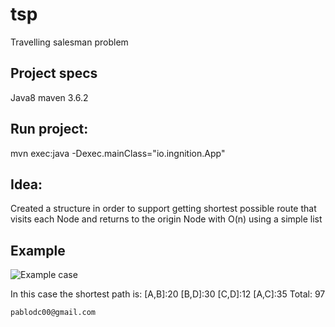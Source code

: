 # tsp
Travelling salesman problem


## Project specs
Java8
maven 3.6.2


## Run project:
mvn exec:java -Dexec.mainClass="io.ingnition.App"


## Idea:
Created a structure in order to support 
getting shortest possible route that visits each Node and returns to the origin Node
with O(n) using a simple list


## Example
![Example case](https://upload.wikimedia.org/wikipedia/commons/3/30/Weighted_K4.svg)

In this case the shortest path is:
[A,B]:20
[B,D]:30
[C,D]:12
[A,C]:35
Total: 97

`pablodc00@gmail.com`







